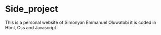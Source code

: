 # Side_project

This is a personal website of Simonyan Emmanuel Oluwatobi 
it is coded in Html, Css and Javascript 
